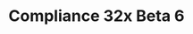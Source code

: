 ---
layout: post
title: Compliance 32x Beta 6
permalink: /compliance32x/B6
header-img: https://database.faithfulpack.net/images/website/posts/32x/B6.jpg

description: |
  A shipwreck awaits you with a new beta as its treasure – just make sure not to get strangled by the drowned! Beyond that, this update brings multiple changes and additions like logs and the spooky phantom. Thanks to our great contributors for making this possible!
  <br><br>
  Enjoy, and let us know what you think.

changelog:
  Added:
    Entities:
      - Drowned (Saarlordrie_)
      - Purple Llama Decor (Juknum)
      - End Crystal Beam ([author name redacted])
      - Phantom (Hozz, [author name redacted])
      - End Portal (Cryptogenic)
  Changed:
    Blocks:
      - Carved Pumpkin (Tekayo, [author name redacted])
      - Jack o' Lantern (Tekayo, [author name redacted])
      - Redstone Dust (Billy Apicella)
      - Campfire (HARYA_)
      - Soul Campfire (Juknum)
      - End Portal Frame ([author name redacted])
      - Acacia Log (Fabri)
      - Oak Log (Fabri)
      - Spruce Log (Fabri)
      - Dark Oak Log (Fabri)
      - Brewing Stand Base (PeJohn)
    Items:
      - Armour Stand (Nyodex)
      - All Books (Fabri, [author name redacted])
      - Shield Empty Armour Slot ([author name redacted])
      - Helmet Empty Armour Slot ([author name redacted])
      - Honey Bottle (Pythagoras_314)
      - Gold Nugget (Fabri)
      - Nether Wart (LethalChicken)
    Entities:
      - Creeper Banner Pattern (Billy Apicella)
      - Magma Cube (SuperMario20)
      - Beds ([author name redacted], Nyodex)
    Particles:
      - Splash (Billy Apicella)
    GUI:
      - Beacon ([author name redacted])
      - Bars ([author name redacted])
      - Experience Bar, Horse Jump Bar, Hardcore Hearts ([author name redacted])
  Fixed:
    - Cork colours on various bottles (Nyodex)

downloads:
  Java 1.16.5:
    GitHub: https://github.com/Faithful-Resource-Pack/Faithful-Java-32x/releases/download/beta-6/Compliance-32x-Java-Beta-6.zip
    CurseForge: https://www.curseforge.com/minecraft/texture-packs/faithful-32x/download/3274045
  Bedrock 1.16.220:
    GitHub: https://github.com/Faithful-Resource-Pack/Faithful-Bedrock-32x/releases/download/beta-6/Compliance-32x-Bedrock-Beta-6.mcpack
---